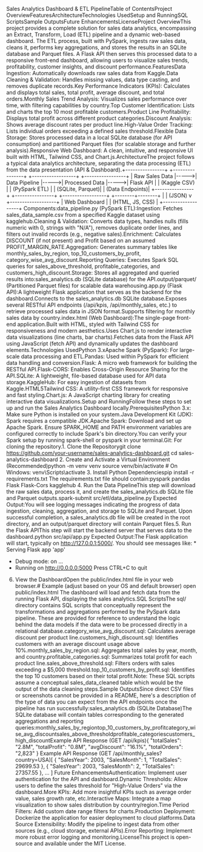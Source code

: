 Sales Analytics Dashboard & ETL PipelineTable of ContentsProject OverviewFeaturesArchitectureTechnologies UsedSetup and RunningSQL ScriptsSample OutputsFuture EnhancementsLicenseProject OverviewThis project provides a complete solution for sales data analytics, encompassing an Extract, Transform, Load (ETL) pipeline and a dynamic web-based dashboard. The ETL process, built with PySpark, ingests raw sales data, cleans it, performs key aggregations, and stores the results in an SQLite database and Parquet files. A Flask API then serves this processed data to a responsive front-end dashboard, allowing users to visualize sales trends, profitability, customer insights, and discount performance.FeaturesData Ingestion: Automatically downloads raw sales data from Kaggle.Data Cleaning & Validation: Handles missing values, data type casting, and removes duplicate records.Key Performance Indicators (KPIs): Calculates and displays total sales, total profit, average discount, and total orders.Monthly Sales Trend Analysis: Visualizes sales performance over time, with filtering capabilities by country.Top Customer Identification: Lists and charts the top 10 most profitable customers.Product Line Profitability: Displays total profit across different product categories.Discount Analysis: Shows average discount rates per product line.High-Value Order Tracking: Lists individual orders exceeding a defined sales threshold.Flexible Data Storage: Stores processed data in a local SQLite database (for API consumption) and partitioned Parquet files (for scalable storage and further analysis).Responsive Web Dashboard: A clean, intuitive, and responsive UI built with HTML, Tailwind CSS, and Chart.js.ArchitectureThe project follows a typical data analytics architecture, separating the data processing (ETL) from the data presentation (API & Dashboard).+----------------+      +----------------+      +------------------+      +-----------------+
| Raw Sales Data |----->| Data Pipeline  |----->| Processed Data   |----->| Flask API       |
| (Kaggle CSV)   |      | (PySpark ETL)  |      | (SQLite, Parquet)|      | (Data Endpoints)|
+----------------+      +----------------+      +------------------+      +--------+--------+
                                                                                    |
                                                                                    | (JSON)
                                                                                    v
                                                                          +-------------------+
                                                                          | Web Dashboard     |
                                                                          | (HTML, JS, CSS)   |
                                                                          +-------------------+
Components:data_pipeline.py (PySpark ETL):Ingestion: Fetches sales_data_sample.csv from a specified Kaggle dataset using kagglehub.Cleaning & Validation: Converts data types, handles nulls (fills numeric with 0, strings with "N/A"), removes duplicate order lines, and filters out invalid records (e.g., negative sales).Enrichment: Calculates DISCOUNT (if not present) and Profit based on an assumed PROFIT_MARGIN_RATE.Aggregation: Generates summary tables like monthly_sales_by_region, top_10_customers_by_profit, category_wise_avg_discount.Reporting Queries: Executes Spark SQL queries for sales_above_threshold, profitable_categories, and customers_high_discount.Storage: Stores all aggregated and queried results into:sales_analytics.db (SQLite database) for the API.output/parquet/ (Partitioned Parquet files) for scalable data warehousing.app.py (Flask API):A lightweight Flask application that serves as the backend for the dashboard.Connects to the sales_analytics.db SQLite database.Exposes several RESTful API endpoints (/api/kpis, /api/monthly_sales, etc.) to retrieve processed sales data in JSON format.Supports filtering for monthly sales data by country.index.html (Web Dashboard):The single-page front-end application.Built with HTML, styled with Tailwind CSS for responsiveness and modern aesthetics.Uses Chart.js to render interactive data visualizations (line charts, bar charts).Fetches data from the Flask API using JavaScript (fetch API) and dynamically updates the dashboard elements.Technologies UsedPython 3.xApache Spark (PySpark): For large-scale data processing and ETL.Pandas: Used within PySpark for efficient data handling and conversion.Flask: A micro web framework for building the RESTful API.Flask-CORS: Enables Cross-Origin Resource Sharing for the API.SQLite: A lightweight, file-based database used for API data storage.KaggleHub: For easy ingestion of datasets from Kaggle.HTML5Tailwind CSS: A utility-first CSS framework for responsive and fast styling.Chart.js: A JavaScript charting library for creating interactive data visualizations.Setup and RunningFollow these steps to set up and run the Sales Analytics Dashboard locally.PrerequisitesPython 3.x: Make sure Python is installed on your system.Java Development Kit (JDK): Spark requires a compatible JDK.Apache Spark: Download and set up Apache Spark. Ensure SPARK_HOME and PATH environment variables are configured correctly to include Spark's bin directory.You can verify your Spark setup by running spark-shell or pyspark in your terminal.Git: For cloning the repository.1. Clone the Repositorygit clone https://github.com/your-username/sales-analytics-dashboard.git
cd sales-analytics-dashboard
2. Create and Activate a Virtual Environment (Recommended)python -m venv venv
source venv/bin/activate  # On Windows: venv\Scripts\activate
3. Install Python Dependenciespip install -r requirements.txt
The requirements.txt file should contain:pyspark
pandas
Flask
Flask-Cors
kagglehub
4. Run the Data PipelineThis step will download the raw sales data, process it, and create the sales_analytics.db SQLite file and Parquet outputs.spark-submit src/etl/data_pipeline.py
Expected Output:You will see logging messages indicating the progress of data ingestion, cleaning, aggregation, and storage to SQLite and Parquet. Upon successful completion, a sales_analytics.db file will be created in the root directory, and an output/parquet directory will contain Parquet files.5. Run the Flask APIThis step will start the backend server that serves data to the dashboard.python src/api/app.py
Expected Output:The Flask application will start, typically on http://127.0.0.1:5000/. You should see messages like: * Serving Flask app 'app'
 * Debug mode: on
...
 * Running on http://0.0.0.0:5000
Press CTRL+C to quit
6. View the DashboardOpen the public/index.html file in your web browser.# Example (adjust based on your OS and default browser)
open public/index.html
The dashboard will load and fetch data from the running Flask API, displaying the sales analytics.SQL ScriptsThe sql/ directory contains SQL scripts that conceptually represent the transformations and aggregations performed by the PySpark data pipeline. These are provided for reference to understand the logic behind the data models if the data were to be processed directly in a relational database.category_wise_avg_discount.sql: Calculates average discount per product line.customers_high_discount.sql: Identifies customers with an average discount usage above 10%.monthly_sales_by_region.sql: Aggregates total sales by year, month, and country.profitable_categories.sql: Summarizes total profit for each product line.sales_above_threshold.sql: Filters orders with sales exceeding a $5,000 threshold.top_10_customers_by_profit.sql: Identifies the top 10 customers based on their total profit.Note: These SQL scripts assume a conceptual sales_data_cleaned table which would be the output of the data cleaning steps.Sample OutputsSince direct CSV files or screenshots cannot be provided in a README, here's a description of the type of data you can expect from the API endpoints once the pipeline has run successfully:sales_analytics.db (SQLite Database)The SQLite database will contain tables corresponding to the generated aggregations and reporting queries:monthly_sales_by_regiontop_10_customers_by_profitcategory_wise_avg_discountsales_above_thresholdprofitable_categoriescustomers_high_discountExample API Response (GET /api/kpis){
  "totalSales": "2.8M",
  "totalProfit": "0.8M",
  "avgDiscount": "16.1%",
  "totalOrders": "2,823"
}
Example API Response (GET /api/monthly_sales?country=USA)[
  {
    "SalesYear": 2003,
    "SalesMonth": 1,
    "TotalSales": 29699.53
  },
  {
    "SalesYear": 2003,
    "SalesMonth": 2,
    "TotalSales": 27357.55
  },
  ...
]
Future EnhancementsAuthentication: Implement user authentication for the API and dashboard.Dynamic Thresholds: Allow users to define the sales threshold for "High-Value Orders" via the dashboard.More KPIs: Add more insightful KPIs such as average order value, sales growth rate, etc.Interactive Maps: Integrate a map visualization to show sales distribution by country/region.Time Period Filters: Add custom date range filters for charts.Production Deployment: Dockerize the application for easier deployment to cloud platforms.Data Source Extensibility: Modify the pipeline to ingest data from other sources (e.g., cloud storage, external APIs).Error Reporting: Implement more robust error logging and monitoring.LicenseThis project is open-source and available under the MIT License.